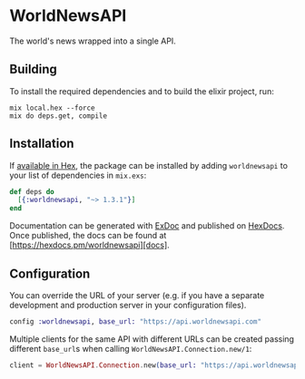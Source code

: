 # WorldNewsAPI

The world&#39;s news wrapped into a single API.

## Building

To install the required dependencies and to build the elixir project, run:

```console
mix local.hex --force
mix do deps.get, compile
```

## Installation

If [available in Hex][], the package can be installed by adding `worldnewsapi` to
your list of dependencies in `mix.exs`:

```elixir
def deps do
  [{:worldnewsapi, "~> 1.3.1"}]
end
```

Documentation can be generated with [ExDoc][] and published on [HexDocs][]. Once published, the docs can be found at
[https://hexdocs.pm/worldnewsapi][docs].

## Configuration

You can override the URL of your server (e.g. if you have a separate development and production server in your
configuration files).

```elixir
config :worldnewsapi, base_url: "https://api.worldnewsapi.com"
```

Multiple clients for the same API with different URLs can be created passing different `base_url`s when calling
`WorldNewsAPI.Connection.new/1`:

```elixir
client = WorldNewsAPI.Connection.new(base_url: "https://api.worldnewsapi.com")
```

[exdoc]: https://github.com/elixir-lang/ex_doc
[hexdocs]: https://hexdocs.pm
[available in hex]: https://hex.pm/docs/publish
[docs]: https://hexdocs.pm/worldnewsapi
